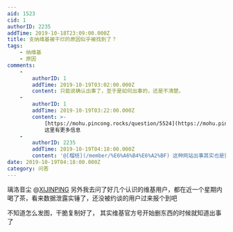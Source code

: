 ```yaml
---
aid: 1523
cid: 1
authorID: 2235
addTime: 2019-10-18T23:09:00.000Z
title: 支纳维基被干烂的原因似乎被找到了？
tags:
    - 纳维基
    - 原因
comments:
    -
        authorID: 1
        addTime: 2019-10-19T03:02:00.000Z
        content: 只能说确认出事了，至于是如何出事的，还是不清楚。
    -
        authorID: 1
        addTime: 2019-10-19T03:22:00.000Z
        content: >-
            [https://mohu.pincong.rocks/question/5524](https://mohu.pincong.rocks/question/5524)
            这里有更多信息
    -
        authorID: 2235
        addTime: 2019-10-19T04:18:00.000Z
        content: '@[榴梿](/member/%E6%A6%B4%E6%A2%BF) 这种网站出事其实也是预料之内的事'
date: 2019-10-19T04:18:00.000Z
category: 问答
---
```


璃洛音尘 @[XIJINPlNG](/member/XIJINPlNG) 另外我去问了好几个认识的维基用户，都在近一个星期内喝了茶，看来数据泄露实锤了，还没被约谈的用户过来报个到吧

不知道怎么发图，干脆复制好了， 其实维基官方号开始删东西的时候就知道出事了

